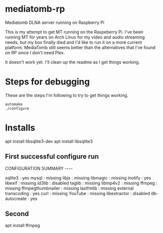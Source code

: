 # mediatomb-rp
Mediatomb DLNA server running on Raspberry Pi

This is my attempt to get MT running on the Raspeberry Pi. I've been running MT for years on Arch Linux for my video and audio streaming needs, but my box finally died and I'd like to run it on a more current platform. MediaTomb still seems better than the alternatives that I've found on RP since I don't need Plex.


It doesn't work yet. I'll clean up the readme as I get things working.



# Steps for debugging

These are the steps I'm following to try to get things working.

```
automake
./configure
```

# Installs


apt install libsqlite3-dev
apt install libsqlite3

## First successful configure run

CONFIGURATION SUMMARY ----

sqlite3               : yes
mysql                 : missing
libjs                 : missing
libmagic              : missing
inotify               : yes
libexif               : missing
id3lib                : disabled
taglib                : missing
libmp4v2              : missing
ffmpeg                : missing
ffmpegthumbnailer     : missing
lastfmlib             : missing
external transcoding  : yes
curl                  : missing
YouTube               : missing
libextractor          : disabled
db-autocreate         : yes

## Second

apt install ffmpeg
